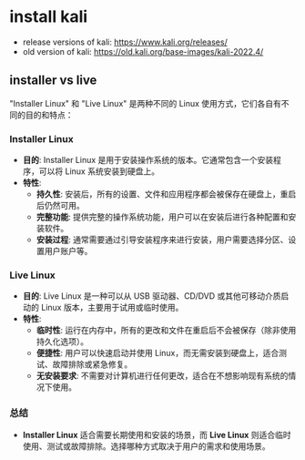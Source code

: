 # install kali
* release versions of kali: https://www.kali.org/releases/
* old version of kali: https://old.kali.org/base-images/kali-2022.4/
## installer vs live 
"Installer Linux" 和 "Live Linux" 是两种不同的 Linux 使用方式，它们各自有不同的目的和特点：
### Installer Linux
- **目的**: Installer Linux 是用于安装操作系统的版本。它通常包含一个安装程序，可以将 Linux 系统安装到硬盘上。
- **特性**:
  - **持久性**: 安装后，所有的设置、文件和应用程序都会被保存在硬盘上，重启后仍然可用。
  - **完整功能**: 提供完整的操作系统功能，用户可以在安装后进行各种配置和安装软件。
  - **安装过程**: 通常需要通过引导安装程序来进行安装，用户需要选择分区、设置用户账户等。

### Live Linux
- **目的**: Live Linux 是一种可以从 USB 驱动器、CD/DVD 或其他可移动介质启动的 Linux 版本，主要用于试用或临时使用。
- **特性**:
  - **临时性**: 运行在内存中，所有的更改和文件在重启后不会被保存（除非使用持久化选项）。
  - **便捷性**: 用户可以快速启动并使用 Linux，而无需安装到硬盘上，适合测试、故障排除或紧急修复。
  - **无安装要求**: 不需要对计算机进行任何更改，适合在不想影响现有系统的情况下使用。

### 总结
- **Installer Linux** 适合需要长期使用和安装的场景，而 **Live Linux** 则适合临时使用、测试或故障排除。选择哪种方式取决于用户的需求和使用场景。
